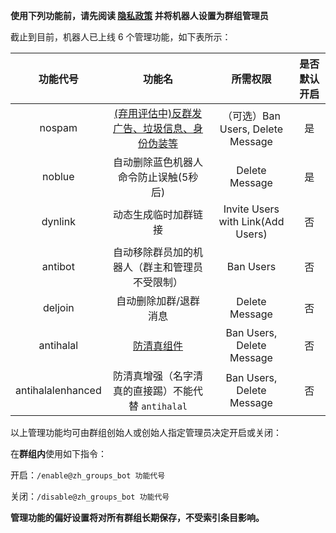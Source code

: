 **使用下列功能前，请先阅读 [隐私政策](/privacy_policy.md) 并将机器人设置为群组管理员**

截止到目前，机器人已上线 6 个管理功能，如下表所示：

| 功能代号 | 功能名 | 所需权限 | 是否默认开启 |
| :---: | :---: | :---: | :---: |
| nospam | [(弃用评估中)反群发广告、垃圾信息、身份伪装等](/note-about-spam-tag.md) | （可选）Ban Users, Delete Message | 是 |
| noblue | 自动删除蓝色机器人命令防止误触(5秒后) | Delete Message | 是 |
| dynlink | 动态生成临时加群链接 | Invite Users with Link\(Add Users\) | 否 |
| antibot | 自动移除群员加的机器人（群主和管理员不受限制） | Ban Users | 否 |
| deljoin | 自动删除加群/退群消息 | Delete Message | 否 |
| antihalal | [防清真组件](/plugin_antihalal.md) | Ban Users, Delete Message | 否 |
| antihalalenhanced | 防清真增强（名字清真的直接踢）不能代替 `antihalal` | Ban Users, Delete Message | 否 |

以上管理功能均可由群组创始人或创始人指定管理员决定开启或关闭：

在**群组内**使用如下指令：

开启：`/enable@zh_groups_bot 功能代号`

关闭：`/disable@zh_groups_bot 功能代号`

**管理功能的偏好设置将对所有群组长期保存，不受索引条目影响。**

